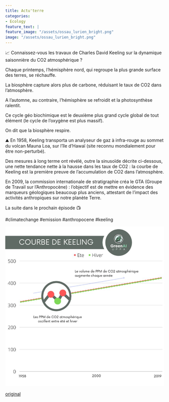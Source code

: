 ```yaml
---
title: Actu'terre
categories:
- Ecology
feature_text: |
feature_image: "/assets/ossau_lurien_bright.png"
image: "/assets/ossau_lurien_bright.png"
---
```


📈 Connaissez-vous les travaux de Charles David Keeling sur la dynamique saisonnière du CO2 atmosphérique ?

Chaque printemps, l’hémisphère nord, qui regroupe la plus grande surface des terres, se réchauffe. 

La biosphère capture alors plus de carbone, réduisant le taux de CO2 dans l’atmosphère. 

A l’automne, au contraire, l’hémisphère se refroidit et la photosynthèse ralentit. 

Ce cycle géo biochimique est le deuxième plus grand cycle global de tout élément (le cycle de l’oxygène est plus massif). 

On dit que la biosphère respire.

⛰️  En 1958, Keeling transporta un analyseur de gaz à infra-rouge au sommet du volcan Mauna Loa, sur l’île d’Hawaï (site reconnu mondialement pour être non-perturbé). 

Des mesures à long terme ont révélé, outre la sinusoïde décrite ci-dessous, une nette tendance nette à la hausse dans les taux de CO2 : la courbe de Keeling est la première preuve de l’accumulation de CO2 dans l’atmosphère.

En 2009, la commission internationale de stratigraphie créa le GTA (Groupe de Travail sur l’Anthropocène) : l’objectif est de mettre en évidence des marqueurs géologiques beaucoup plus anciens, attestant de l’impact des activités anthropiques sur notre planète Terre.

La suite dans le prochain épisode 📺

#climatechange #emission #anthropocene #keeling

![img](/images/blog/20220421at.jpeg)

[original](https://www.linkedin.com/feed/update/urn:li:activity:6922844961184886784/)